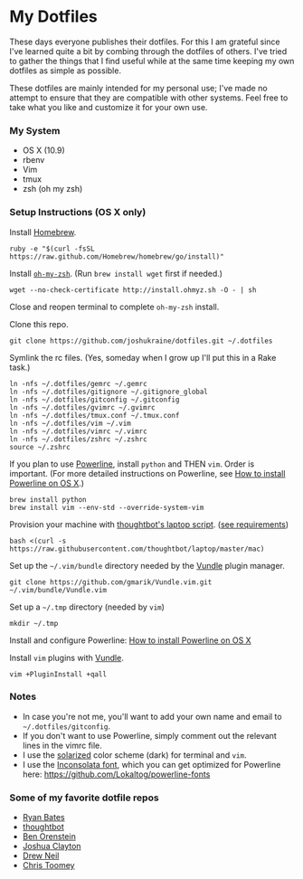 # My Dotfiles

These days everyone publishes their dotfiles. For this I am grateful since I've learned quite a bit by combing through the dotfiles of others. I've tried to gather the things that I find useful while at the same time keeping my own dotfiles as simple as possible.

These dotfiles are mainly intended for my personal use; I've made no attempt to ensure that they are compatible with other systems. Feel free to take what you like and customize it for your own use.

### My System

* OS X (10.9)
* rbenv
* Vim
* tmux
* zsh (oh my zsh)

### Setup Instructions (OS X only)

Install [Homebrew](http://brew.sh/).

    ruby -e "$(curl -fsSL https://raw.github.com/Homebrew/homebrew/go/install)"

Install [`oh-my-zsh`](https://github.com/robbyrussell/oh-my-zsh). (Run `brew install wget` first if needed.)

    wget --no-check-certificate http://install.ohmyz.sh -O - | sh

Close and reopen terminal to complete `oh-my-zsh` install.

Clone this repo.

    git clone https://github.com/joshukraine/dotfiles.git ~/.dotfiles

Symlink the rc files. (Yes, someday when I grow up I'll put this in a Rake task.)

    ln -nfs ~/.dotfiles/gemrc ~/.gemrc
    ln -nfs ~/.dotfiles/gitignore ~/.gitignore_global
    ln -nfs ~/.dotfiles/gitconfig ~/.gitconfig
    ln -nfs ~/.dotfiles/gvimrc ~/.gvimrc
    ln -nfs ~/.dotfiles/tmux.conf ~/.tmux.conf
    ln -nfs ~/.dotfiles/vim ~/.vim
    ln -nfs ~/.dotfiles/vimrc ~/.vimrc
    ln -nfs ~/.dotfiles/zshrc ~/.zshrc
    source ~/.zshrc

If you plan to use [Powerline](https://powerline.readthedocs.org/en/latest/overview.html#installation), install `python` and THEN `vim`. Order is important. (For more detailed instructions on Powerline, see [How to install Powerline on OS X](https://gist.github.com/joshukraine/2c0078b9eba270382d58).)

    brew install python
    brew install vim --env-std --override-system-vim

Provision your machine with [thoughtbot's laptop script](https://github.com/thoughtbot/laptop). ([see requirements](https://github.com/thoughtbot/laptop#requirements))

    bash <(curl -s https://raw.githubusercontent.com/thoughtbot/laptop/master/mac)

Set up the `~/.vim/bundle` directory needed by the [Vundle](https://github.com/gmarik/Vundle.vim) plugin manager.

    git clone https://github.com/gmarik/Vundle.vim.git ~/.vim/bundle/Vundle.vim
    
Set up a `~/.tmp` directory (needed by `vim`)

    mkdir ~/.tmp

Install and configure Powerline: [How to install Powerline on OS X](https://gist.github.com/joshukraine/2c0078b9eba270382d58)

Install `vim` plugins with [Vundle](https://github.com/gmarik/Vundle.vim).

    vim +PluginInstall +qall

### Notes

* In case you're not me, you'll want to add your own name and email to `~/.dotfiles/gitconfig`.
* If you don't want to use Powerline, simply comment out the relevant lines in the vimrc file.
* I use the [solarized](https://github.com/altercation/solarized) color scheme (dark) for terminal and `vim`.
* I use the [Inconsolata font](http://www.levien.com/type/myfonts/inconsolata.html), which you can get optimized for Powerline here: https://github.com/Lokaltog/powerline-fonts

### Some of my favorite dotfile repos

* [Ryan Bates](https://github.com/ryanb/dotfiles)
* [thoughtbot](https://github.com/thoughtbot/dotfiles)
* [Ben Orenstein](https://github.com/r00k/dotfiles)
* [Joshua Clayton](https://github.com/joshuaclayton/dotfiles)
* [Drew Neil](https://github.com/nelstrom/dotfiles)
* [Chris Toomey](https://github.com/christoomey/dotfiles)

